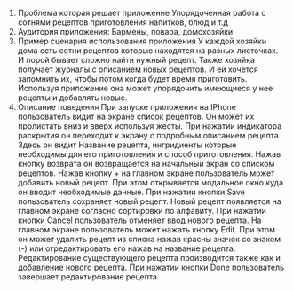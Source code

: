 
1. Проблема которая решает приложение
Упорядоченная работа с сотнями рецептов приготовления напитков, блюд и т.д
2. Аудитория приложения:
Бармены, повара, домохозяйки
3. Пример сценария использования приложения
У каждой хозяйки дома есть сотни рецептов которые находятся на разных листочках. 
И порой бывает сложно найти нужный рецепт. Также хозяйка получает журналы с описанием новых рецептов. 
И ей хочется запомнить их, чтобы потом когда будет время приготовить.
Используя приложение она может упорядочить имеющиеся у нее рецепты и добавлять новые.
4. Описание поведения
При запуске приложения на IPhone пользователь видит на экране список рецептов. Он может их пролистать вниз и вверх используя жесты.
При нажатии индикатора раскрытия он переходит к экрану с подробным описанием рецепта. Здесь он видит Название рецепта, ингридиенты
которые необходимы для его приготовления и способ приготовления. Нажав кнопку возврата он возвращается на начальный экран со списком рецептов.
Нажав кнопку + на главном экране пользователь может добавить новый рецепт. При этом открывается модальное окно куда он вводит необходимые данные. При нажатии кнопки Save пользователь сохраняет новый рецепт. Новый рецепт появляется на главном экране согласно сортировки по алфавиту. При нажатии кнопки Cancel  пользователь 
отменяет ввод нового рецепта.
На главном экране пользователь может нажать кнопку Edit. При этом он может удалить рецепт из списка нажав красны значок со знаком (-) или отредактировать его нажав на название рецепта. Редактирование существующего рецепта производится также  как и добавление нового рецепта.
При нажатии кнопки Done пользователь завершает редактирование рецепта.
